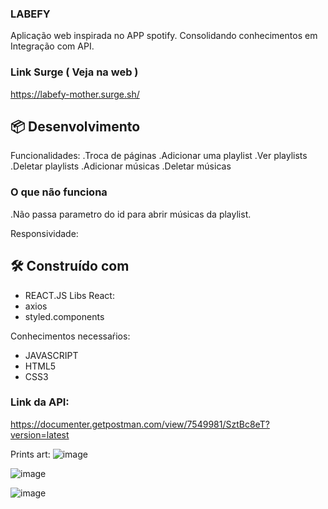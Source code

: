 ### LABEFY

Aplicação web inspirada no APP spotify.
Consolidando conhecimentos em Integração com API.

### Link Surge ( Veja na web )

https://labefy-mother.surge.sh/

## 📦 Desenvolvimento

Funcionalidades:
.Troca de páginas
.Adicionar uma playlist
.Ver playlists
.Deletar playlists 
.Adicionar músicas
.Deletar músicas


### O que não funciona
.Não passa parametro do id para abrir músicas da playlist.

 Responsividade:

## 🛠️ Construído com
* REACT.JS
 Libs React:
* axios
* styled.components

Conhecimentos necessaŕios:
* JAVASCRIPT
* HTML5
* CSS3

### Link da API:

https://documenter.getpostman.com/view/7549981/SztBc8eT?version=latest

Prints art:
![image](https://user-images.githubusercontent.com/91152234/142748111-cd4a9a42-d75d-4574-9502-7475830ee950.png)

![image](https://user-images.githubusercontent.com/91152234/142748121-90a65826-17b3-4df4-b9fc-02d6e49d5688.png)

![image](https://user-images.githubusercontent.com/91152234/142748135-080eae46-3e77-4454-8fdd-e0b5a041e187.png)



